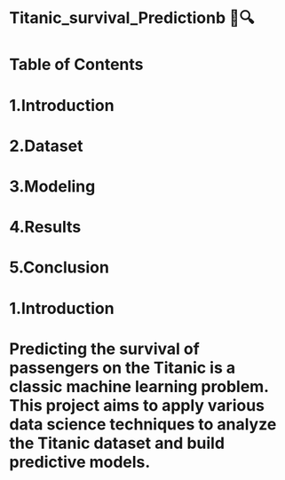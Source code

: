 # Titanic_survival_Predictionb 🚢🔍

 

# Table of Contents
# 1.Introduction
# 2.Dataset
# 3.Modeling
# 4.Results
# 5.Conclusion

# 1.Introduction
# Predicting the survival of passengers on the Titanic is a classic machine learning problem. This project aims to apply various data science techniques to analyze the Titanic dataset and build predictive models.
